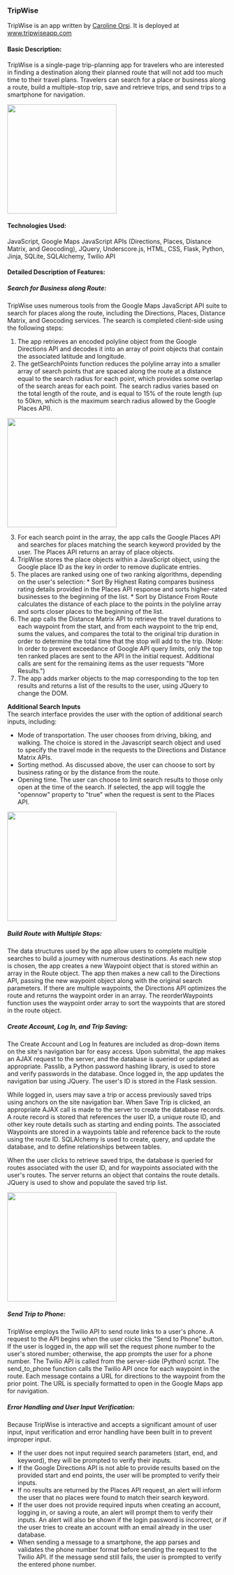 ### TripWise

TripWise is an app written by <a href="http://www.linkedin.com/in/carolineorsi/">Caroline Orsi</a>. It is deployed at <a href="http://www.tripwiseapp.com/">www.tripwiseapp.com</a>

#### Basic Description:
TripWise is a single-page trip-planning app for travelers who are interested in finding a destination along their planned route that will not add too much time to their travel plans. Travelers can search for a place or business along a route, build a multiple-stop trip, save and retrieve trips, and send trips to a smartphone for navigation.

<img src="https://raw.githubusercontent.com/carolineorsi/TripWise/master/screenshots/Infowindows.png" style="width: 250px;">

#### Technologies Used:
JavaScript, Google Maps JavaScript APIs (Directions, Places, Distance Matrix, and Geocoding), JQuery, Underscore.js, HTML, CSS, Flask, Python, Jinja, SQLite, SQLAlchemy, Twilio API

#### Detailed Description of Features:

##### Search for Business along Route:
TripWise uses numerous tools from the Google Maps JavaScript API suite to search for places along the route, including the Directions, Places, Distance Matrix, and Geocoding services. The search is completed client-side using the following steps:
  1. The app retrieves an encoded polyline object from the Google Directions API and decodes it into an array of point objects that contain the associated latitude and longitude.
  2. The getSearchPoints function reduces the polyline array into a smaller array of search points that are spaced along the route at a distance equal to the search radius for each point, which provides some overlap of the search areas for each point. The search radius varies based on the total length of the route, and is equal to 15% of the route length (up to 50km, which is the maximum search radius allowed by the Google Places API).

<img src="https://raw.githubusercontent.com/carolineorsi/TripWise/master/screenshots/Search%20bubbles.png" style="width: 250px;">

  3. For each search point in the array, the app calls the Google Places API and searches for places matching the search keyword provided by the user. The Places API returns an array of place objects.
  4. TripWise stores the place objects within a JavaScript object, using the Google place ID as the key in order to remove duplicate entries. 
  5. The places are ranked using one of two ranking algorithms, depending on the user's selection:
    * Sort By Highest Rating compares business rating details provided in the Places API response and sorts higher-rated businesses to the beginning of the list.
    * Sort by Distance From Route calculates the distance of each place to the points in the polyline array and sorts closer places to the beginning of the list.
  6. The app calls the Distance Matrix API to retrieve the travel durations to each waypoint from the start, and from each waypoint to the trip end, sums the values, and compares the total to the original trip duration in order to determine the total time that the stop will add to the trip. (Note: In order to prevent exceedance of Google API query limits, only the top ten ranked places are sent to the API in the initial request. Additional calls are sent for the remaining items as the user requests "More Results.")
  7. The app adds marker objects to the map corresponding to the top ten results and returns a list of the results to the user, using JQuery to change the DOM.

**Additional Search Inputs**<br>
  The search interface provides the user with the option of additional search inputs, including:
  * Mode of transportation. The user chooses from driving, biking, and walking. The choice is stored in the Javascript search object and used to specify the travel mode in the requests to the Directions and Distance Matrix APIs.
  * Sorting method. As discussed above, the user can choose to sort by business rating or by the distance from the route.
  * Opening time. The user can choose to limit search results to those only open at the time of the search. If selected, the app will toggle the "opennow" property to "true" when the request is sent to the Places API.

<img src="https://raw.githubusercontent.com/carolineorsi/TripWise/master/screenshots/Initial%20Search%20View.png" style="width: 250px;">

##### Build Route with Multiple Stops:
The data structures used by the app allow users to complete multiple searches to build a journey with numerous destinations. As each new stop is chosen, the app creates a new Waypoint object that is stored within an array in the Route object. The app then makes a new call to the Directions API, passing the new waypoint object along with the original search parameters. If there are multiple waypoints, the Directions API optimizes the route and returns the waypoint order in an array. The reorderWaypoints function uses the waypoint order array to sort the waypoints that are stored in the route object.

##### Create Account, Log In, and Trip Saving:
The Create Account and Log In features are included as drop-down items on the site's navigation bar for easy access. Upon submittal, the app makes an AJAX request to the server, and the database is queried or updated as appropriate. Passlib, a Python password hashing library, is used to store and verify passwords in the database. Once logged in, the app updates the navigation bar using JQuery. The user's ID is stored in the Flask session.

While logged in, users may save a trip or access previously saved trips using anchors on the site navigation bar. When Save Trip is clicked, an appropriate AJAX call is made to the server to create the database records. A route record is stored that references the user ID, a unique route ID, and other key route details such as starting and ending points. The associated Waypoints are stored in a waypoints table and reference back to the route using the route ID. SQLAlchemy is used to create, query, and update the database, and to define relationships between tables.

When the user clicks to retrieve saved trips, the database is queried for routes associated with the user ID, and for waypoints associated with the user's routes. The server returns an object that contains the route details. JQuery is used to show and populate the saved trip list.

<img src="https://raw.githubusercontent.com/carolineorsi/TripWise/master/screenshots/Saved%20Route%20List.png" style="width: 250px;">

##### Send Trip to Phone:
TripWise employs the Twilio API to send route links to a user's phone. A request to the API begins when the user clicks the "Send to Phone" button. If the user is logged in, the app will set the request phone number to the user's stored number; otherwise, the app prompts the user for a phone number. The Twilio API is called from the server-side (Python) script. The send_to_phone function calls the Twilio API once for each waypoint in the route. Each message contains a URL for directions to the waypoint from the prior point. The URL is specially formatted to open in the Google Maps app for navigation.

##### Error Handling and User Input Verification:
Because TripWise is interactive and accepts a significant amount of user input, input verification and error handling have been built in to prevent improper input.
  * If the user does not input required search parameters (start, end, and keyword), they will be prompted to verify their inputs.
  * If the Google Directions API is not able to provide results based on the provided start and end points, the user will be prompted to verify their inputs.
  * If no results are returned by the Places API request, an alert will inform the user that no places were found to match their search keyword.
  * If the user does not provide required inputs when creating an account, logging in, or saving a route, an alert will prompt them to verify their inputs. An alert will also be shown if the login password is incorrect, or if the user tries to create an account with an email already in the user database.
  * When sending a message to a smartphone, the app parses and validates the phone number format before sending the request to the Twilio API. If the message send still fails, the user is prompted to verify the entered phone number.


